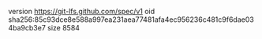version https://git-lfs.github.com/spec/v1
oid sha256:85c93dce8e588a997ea231aea77481afa4ec956236c481c9f6dae034ba9cb3e7
size 8584
